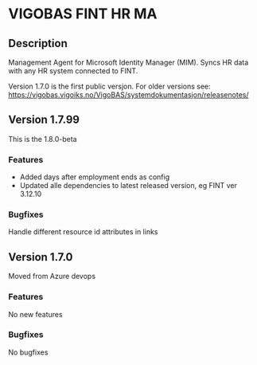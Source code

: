 # VIGOBAS FINT HR MA

## Description

Management Agent for Microsoft Identity Manager (MIM). Syncs HR data with any HR system connected to FINT. 

Version 1.7.0 is the first public versjon. For older versions see: https://vigobas.vigoiks.no/VigoBAS/systemdokumentasjon/releasenotes/ 

## Version 1.7.99
This is the 1.8.0-beta
### Features
* Added days after employment ends as config
* Updated alle dependencies to latest released version, eg FINT ver 3.12.10
### Bugfixes
Handle different resource id attributes in links


## Version 1.7.0   
Moved from Azure devops 

### Features
No new features
### Bugfixes
No bugfixes

